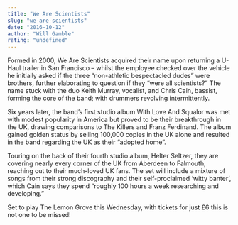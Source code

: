 ```yaml
---
title: "We Are Scientists"
slug: "we-are-scientists"
date: "2016-10-12"
author: "Will Gamble"
rating: "undefined"
---
```


Formed in 2000, We Are Scientists acquired their name upon returning a U-Haul trailer in San Francisco – whilst the employee checked over the vehicle he initially asked if the three “non-athletic bespectacled dudes” were brothers, further elaborating to question if they “were all scientists?” The name stuck with the duo Keith Murray, vocalist, and Chris Cain, bassist, forming the core of the band; with drummers revolving intermittently.

Six years later, the band’s first studio album With Love And Squalor was met with modest popularity in America but proved to be their breakthrough in the UK, drawing comparisons to The Killers and Franz Ferdinand. The album gained golden status by selling 100,000 copies in the UK alone and resulted in the band regarding the UK as their “adopted home”.

Touring on the back of their fourth studio album, Helter Seltzer, they are covering nearly every corner of the UK from Aberdeen to Falmouth, reaching out to their much-loved UK fans. The set will include a mixture of songs from their strong discography and their self-proclaimed ‘witty banter’, which Cain says they spend “roughly 100 hours a week researching and developing.”

Set to play The Lemon Grove this Wednesday, with tickets for just £6 this is not one to be missed!
